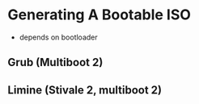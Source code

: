 # Generating A Bootable ISO
- depends on bootloader

## Grub (Multiboot 2)

## Limine (Stivale 2, multiboot 2)
